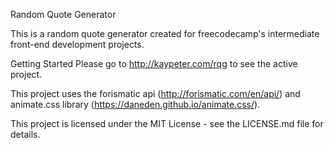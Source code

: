 Random Quote Generator

This is a random quote generator created for freecodecamp's intermediate front-end development projects.

Getting Started
Please go to http://kaypeter.com/rqg to see the active project.

This project uses the forismatic api (http://forismatic.com/en/api/) and animate.css library (https://daneden.github.io/animate.css/).

This project is licensed under the MIT License - see the LICENSE.md file for details.
